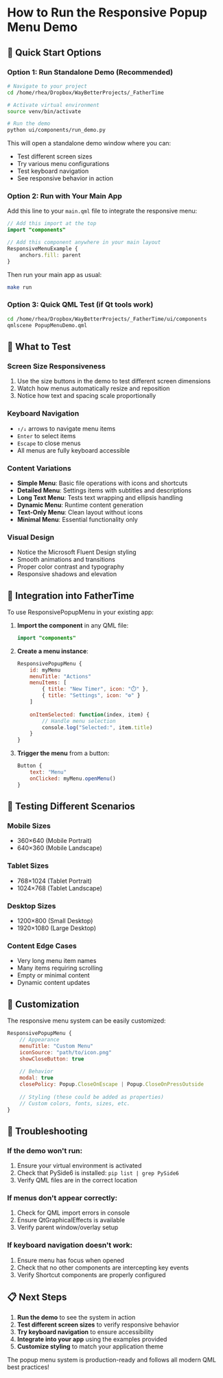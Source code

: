 # How to Run the Responsive Popup Menu Demo

## 🚀 Quick Start Options

### Option 1: Run Standalone Demo (Recommended)

```bash
# Navigate to your project
cd /home/rhea/Dropbox/WayBetterProjects/_FatherTime

# Activate virtual environment
source venv/bin/activate

# Run the demo
python ui/components/run_demo.py
```

This will open a standalone demo window where you can:
- Test different screen sizes
- Try various menu configurations  
- Test keyboard navigation
- See responsive behavior in action

### Option 2: Run with Your Main App

Add this line to your `main.qml` file to integrate the responsive menu:

```qml
// Add this import at the top
import "components"

// Add this component anywhere in your main layout
ResponsiveMenuExample {
    anchors.fill: parent
}
```

Then run your main app as usual:
```bash
make run
```

### Option 3: Quick QML Test (if Qt tools work)

```bash
cd /home/rhea/Dropbox/WayBetterProjects/_FatherTime/ui/components
qmlscene PopupMenuDemo.qml
```

## 🎯 What to Test

### Screen Size Responsiveness
1. Use the size buttons in the demo to test different screen dimensions
2. Watch how menus automatically resize and reposition
3. Notice how text and spacing scale proportionally

### Keyboard Navigation
- `↑/↓` arrows to navigate menu items
- `Enter` to select items
- `Escape` to close menus
- All menus are fully keyboard accessible

### Content Variations
- **Simple Menu**: Basic file operations with icons and shortcuts
- **Detailed Menu**: Settings items with subtitles and descriptions  
- **Long Text Menu**: Tests text wrapping and ellipsis handling
- **Dynamic Menu**: Runtime content generation
- **Text-Only Menu**: Clean layout without icons
- **Minimal Menu**: Essential functionality only

### Visual Design
- Notice the Microsoft Fluent Design styling
- Smooth animations and transitions
- Proper color contrast and typography
- Responsive shadows and elevation

## 🔧 Integration into FatherTime

To use ResponsivePopupMenu in your existing app:

1. **Import the component** in any QML file:
   ```qml
   import "components"
   ```

2. **Create a menu instance**:
   ```qml
   ResponsivePopupMenu {
       id: myMenu
       menuTitle: "Actions"
       menuItems: [
           { title: "New Timer", icon: "⏱️" },
           { title: "Settings", icon: "⚙️" }
       ]
       
       onItemSelected: function(index, item) {
           // Handle menu selection
           console.log("Selected:", item.title)
       }
   }
   ```

3. **Trigger the menu** from a button:
   ```qml
   Button {
       text: "Menu"
       onClicked: myMenu.openMenu()
   }
   ```

## 📱 Testing Different Scenarios

### Mobile Sizes
- 360×640 (Mobile Portrait)
- 640×360 (Mobile Landscape)

### Tablet Sizes  
- 768×1024 (Tablet Portrait)
- 1024×768 (Tablet Landscape)

### Desktop Sizes
- 1200×800 (Small Desktop)
- 1920×1080 (Large Desktop)

### Content Edge Cases
- Very long menu item names
- Many items requiring scrolling
- Empty or minimal content
- Dynamic content updates

## 🎨 Customization

The responsive menu system can be easily customized:

```qml
ResponsivePopupMenu {
    // Appearance
    menuTitle: "Custom Menu"
    iconSource: "path/to/icon.png"
    showCloseButton: true
    
    // Behavior
    modal: true
    closePolicy: Popup.CloseOnEscape | Popup.CloseOnPressOutside
    
    // Styling (these could be added as properties)
    // Custom colors, fonts, sizes, etc.
}
```

## 🐛 Troubleshooting

### If the demo won't run:
1. Ensure your virtual environment is activated
2. Check that PySide6 is installed: `pip list | grep PySide6`
3. Verify QML files are in the correct location

### If menus don't appear correctly:
1. Check for QML import errors in console
2. Ensure QtGraphicalEffects is available
3. Verify parent window/overlay setup

### If keyboard navigation doesn't work:
1. Ensure menu has focus when opened
2. Check that no other components are intercepting key events
3. Verify Shortcut components are properly configured

## 📋 Next Steps

1. **Run the demo** to see the system in action
2. **Test different screen sizes** to verify responsive behavior
3. **Try keyboard navigation** to ensure accessibility
4. **Integrate into your app** using the examples provided
5. **Customize styling** to match your application theme

The popup menu system is production-ready and follows all modern QML best practices!